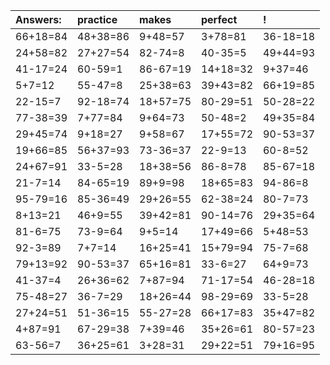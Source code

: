 | Answers: | practice | makes | perfect | ! |
| :--- | :--- | :--- | :--- | :--- |
| 66+18=84 | 48+38=86 | 9+48=57 | 3+78=81 | 36-18=18 | 
| 24+58=82 | 27+27=54 | 82-74=8 | 40-35=5 | 49+44=93 | 
| 41-17=24 | 60-59=1 | 86-67=19 | 14+18=32 | 9+37=46 | 
| 5+7=12 | 55-47=8 | 25+38=63 | 39+43=82 | 66+19=85 | 
| 22-15=7 | 92-18=74 | 18+57=75 | 80-29=51 | 50-28=22 | 
| 77-38=39 | 7+77=84 | 9+64=73 | 50-48=2 | 49+35=84 | 
| 29+45=74 | 9+18=27 | 9+58=67 | 17+55=72 | 90-53=37 | 
| 19+66=85 | 56+37=93 | 73-36=37 | 22-9=13 | 60-8=52 | 
| 24+67=91 | 33-5=28 | 18+38=56 | 86-8=78 | 85-67=18 | 
| 21-7=14 | 84-65=19 | 89+9=98 | 18+65=83 | 94-86=8 | 
| 95-79=16 | 85-36=49 | 29+26=55 | 62-38=24 | 80-7=73 | 
| 8+13=21 | 46+9=55 | 39+42=81 | 90-14=76 | 29+35=64 | 
| 81-6=75 | 73-9=64 | 9+5=14 | 17+49=66 | 5+48=53 | 
| 92-3=89 | 7+7=14 | 16+25=41 | 15+79=94 | 75-7=68 | 
| 79+13=92 | 90-53=37 | 65+16=81 | 33-6=27 | 64+9=73 | 
| 41-37=4 | 26+36=62 | 7+87=94 | 71-17=54 | 46-28=18 | 
| 75-48=27 | 36-7=29 | 18+26=44 | 98-29=69 | 33-5=28 | 
| 27+24=51 | 51-36=15 | 55-27=28 | 66+17=83 | 35+47=82 | 
| 4+87=91 | 67-29=38 | 7+39=46 | 35+26=61 | 80-57=23 | 
| 63-56=7 | 36+25=61 | 3+28=31 | 29+22=51 | 79+16=95 | 
